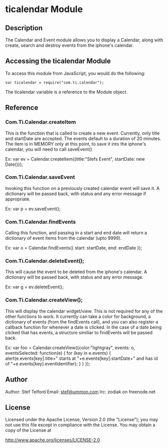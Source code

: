 # ticalendar Module

## Description

The Calendar and Event module allows you to display a Calendar, along with
create, search and destroy events from the iphone's calendar. 

## Accessing the ticalendar Module

To access this module from JavaScript, you would do the following:

	var ticalendar = require("com.ti.calendar");

The ticalendar variable is a reference to the Module object.	

## Reference

### Com.Ti.Calendar.createItem

This is the function that is called to create a new event. Currently, only
title and startDate are accepted. The events default to a duration of 20
minutes. The item is in MEMORY only at this point, to save it into the 
iphone's calendar, you will need to call saveEvent()

Ex: var ev = Calendar.createItem({title:"Stefs Event", startDate: new Date()});

### Com.Ti.Calendar.saveEvent

Invoking this function on a previously created calendar event will save it.
A dictionary will be passed back, with status and any error message if 
appropriate.

Ex: var p = ev.saveEvent();

### Com.Ti.Calendar.findEvents

Calling this function, and passing in a start and end date will return a 
dictionary of event items from the calendar (upto 9999). 

Ex: var o = Calendar.findEvents({ start: startDate, end: endDate });

### Com.Ti.Calendar.deleteEvent();

This will cause the event to be deleted from the iphone's calendar. A
dictionary will be passed back, with status and any error message.

Ex: var g = ev.deleteEvent();

### Com.Ti.Calendar.createView();

This will display the calendar widget/view. This is not required for
any of the other functions to work. It currently can take a color for
background, a dictionary of events (from the findEvents call), and 
you can also register a callback function for whenever a date is clicked.
In the case of a date being clicked that has events, a structure similiar
to findEvents will be passed back.

Ex: var foo = Calendar.createView({color:"lightgray", events: o,
        eventsSelected: function(e) {
              for (key in e.events) {
                  alert(e.events[key].title+" starts at "+e.events[key].startDate+" and has id of "+e.events[key].eventIdentifier);
              }
        }
    });


## Author

Author: Stef Telford
Email: stef@ummon.com
Irc: zodiak on freenode.net

## License

Licensed under the Apache License, Version 2.0 (the "License");
you may not use this file except in compliance with the License.
You may obtain a copy of the License at

   http://www.apache.org/licenses/LICENSE-2.0
